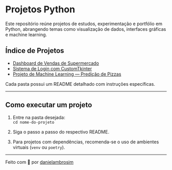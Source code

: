 # Projetos Python

Este repositório reúne projetos de estudos, experimentação e portfólio em Python, abrangendo temas como visualização de dados, interfaces gráficas e machine learning.

## Índice de Projetos

- [Dashboard de Vendas de Supermercado](./projeto-dashboard(fim_do_POWER_BI))
- [Sistema de Login com CustomTkinter](./projeto-login)
- [Projeto de Machine Learning — Predição de Pizzas](./projeto-ml)

Cada pasta possui um README detalhado com instruções específicas.

---

## Como executar um projeto

1. Entre na pasta desejada:  
   `cd nome-do-projeto`

2. Siga o passo a passo do respectivo README.

3. Para projetos com dependências, recomenda-se o uso de ambientes virtuais (`venv` ou `poetry`).

---

Feito com 💙 por [danielambrosim](https://github.com/danielambrosim)
